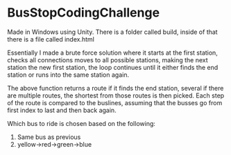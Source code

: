 # BusStopCodingChallenge
 
Made in Windows using Unity.
There is a folder called build, inside of that there is a file called index.html

Essentially I made a brute force solution where it starts at the first station,
checks all connections moves to all possible stations, making the next station the new first station,
the loop continues until it either finds the end station or runs into the same station again.

The above function returns a route if it finds the end station, several if there are multiple routes,
the shortest from those routes is then picked.
Each step of the route is compared to the buslines, assuming that the busses go from first index to last
and then back again. 

Which bus to ride is chosen based on the following:
1. Same bus as previous
2. yellow->red->green->blue
